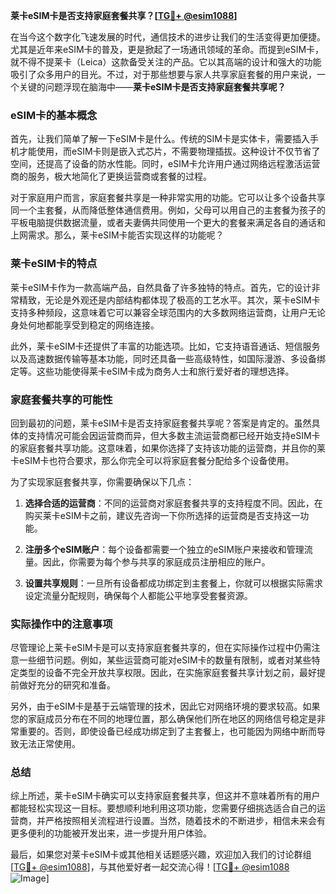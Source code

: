 **莱卡eSIM卡是否支持家庭套餐共享？[[TG💪+ @esim1088](https://t.me/s/esim1088)]**

在当今这个数字化飞速发展的时代，通信技术的进步让我们的生活变得更加便捷。尤其是近年来eSIM卡的普及，更是掀起了一场通讯领域的革命。而提到eSIM卡，就不得不提莱卡（Leica）这款备受关注的产品。它以其高端的设计和强大的功能吸引了众多用户的目光。不过，对于那些想要与家人共享家庭套餐的用户来说，一个关键的问题浮现在脑海中——**莱卡eSIM卡是否支持家庭套餐共享呢？**

### eSIM卡的基本概念

首先，让我们简单了解一下eSIM卡是什么。传统的SIM卡是实体卡，需要插入手机才能使用，而eSIM卡则是嵌入式芯片，不需要物理插拔。这种设计不仅节省了空间，还提高了设备的防水性能。同时，eSIM卡允许用户通过网络远程激活运营商的服务，极大地简化了更换运营商或套餐的过程。

对于家庭用户而言，家庭套餐共享是一种非常实用的功能。它可以让多个设备共享同一个主套餐，从而降低整体通信费用。例如，父母可以用自己的主套餐为孩子的平板电脑提供数据流量，或者夫妻俩共同使用一个更大的套餐来满足各自的通话和上网需求。那么，莱卡eSIM卡能否实现这样的功能呢？

### 莱卡eSIM卡的特点

莱卡eSIM卡作为一款高端产品，自然具备了许多独特的特点。首先，它的设计非常精致，无论是外观还是内部结构都体现了极高的工艺水平。其次，莱卡eSIM卡支持多种频段，这意味着它可以兼容全球范围内的大多数网络运营商，让用户无论身处何地都能享受到稳定的网络连接。

此外，莱卡eSIM卡还提供了丰富的功能选项。比如，它支持语音通话、短信服务以及高速数据传输等基本功能，同时还具备一些高级特性，如国际漫游、多设备绑定等。这些功能使得莱卡eSIM卡成为商务人士和旅行爱好者的理想选择。

### 家庭套餐共享的可能性

回到最初的问题，莱卡eSIM卡是否支持家庭套餐共享呢？答案是肯定的。虽然具体的支持情况可能会因运营商而异，但大多数主流运营商都已经开始支持eSIM卡的家庭套餐共享功能。这意味着，如果你选择了支持该功能的运营商，并且你的莱卡eSIM卡也符合要求，那么你完全可以将家庭套餐分配给多个设备使用。

为了实现家庭套餐共享，你需要确保以下几点：

1. **选择合适的运营商**：不同的运营商对家庭套餐共享的支持程度不同。因此，在购买莱卡eSIM卡之前，建议先咨询一下你所选择的运营商是否支持这一功能。
   
2. **注册多个eSIM账户**：每个设备都需要一个独立的eSIM账户来接收和管理流量。因此，你需要为每个参与共享的家庭成员注册相应的账户。

3. **设置共享规则**：一旦所有设备都成功绑定到主套餐上，你就可以根据实际需求设定流量分配规则，确保每个人都能公平地享受套餐资源。

### 实际操作中的注意事项

尽管理论上莱卡eSIM卡是可以支持家庭套餐共享的，但在实际操作过程中仍需注意一些细节问题。例如，某些运营商可能对eSIM卡的数量有限制，或者对某些特定类型的设备不完全开放共享权限。因此，在实施家庭套餐共享计划之前，最好提前做好充分的研究和准备。

另外，由于eSIM卡是基于云端管理的技术，因此它对网络环境的要求较高。如果您的家庭成员分布在不同的地理位置，那么确保他们所在地区的网络信号稳定是非常重要的。否则，即使设备已经成功绑定到了主套餐上，也可能因为网络中断而导致无法正常使用。

### 总结

综上所述，莱卡eSIM卡确实可以支持家庭套餐共享，但这并不意味着所有的用户都能轻松实现这一目标。要想顺利地利用这项功能，您需要仔细挑选适合自己的运营商，并严格按照相关流程进行设置。当然，随着技术的不断进步，相信未来会有更多便利的功能被开发出来，进一步提升用户体验。

最后，如果您对莱卡eSIM卡或其他相关话题感兴趣，欢迎加入我们的讨论群组[[TG💪+ @esim1088](https://t.me/s/esim1088)]，与其他爱好者一起交流心得！[[TG💪+ @esim1088](https://t.me/s/esim1088) ![Image](https://i.postimg.cc/4NQfJmqS/Snipaste-2025-05-13-00-14-12.png)]